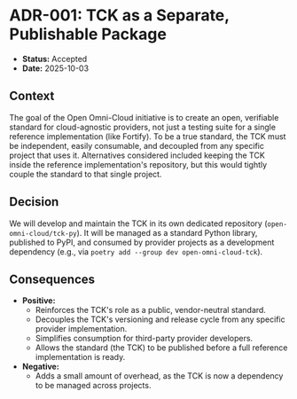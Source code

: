 # ADR-001: TCK as a Separate, Publishable Package

* **Status:** Accepted
* **Date:** 2025-10-03

## Context

The goal of the Open Omni-Cloud initiative is to create an open, verifiable standard for cloud-agnostic providers, not just a testing suite for a single reference implementation (like Fortify). To be a true standard, the TCK must be independent, easily consumable, and decoupled from any specific project that uses it. Alternatives considered included keeping the TCK inside the reference implementation's repository, but this would tightly couple the standard to that single project.

## Decision

We will develop and maintain the TCK in its own dedicated repository (`open-omni-cloud/tck-py`). It will be managed as a standard Python library, published to PyPI, and consumed by provider projects as a development dependency (e.g., via ```poetry add --group dev open-omni-cloud-tck```).

## Consequences

* **Positive:**
    * Reinforces the TCK's role as a public, vendor-neutral standard.
    * Decouples the TCK's versioning and release cycle from any specific provider implementation.
    * Simplifies consumption for third-party provider developers.
    * Allows the standard (the TCK) to be published before a full reference implementation is ready.
* **Negative:**
    * Adds a small amount of overhead, as the TCK is now a dependency to be managed across projects.

